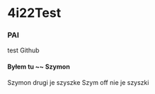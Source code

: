 # 4i22Test
### PAI
test Github
#### Byłem tu ~~ Szymon
Szymon drugi je szyszke
Szym off nie je szyszki
